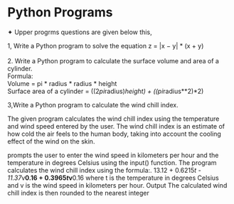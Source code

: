 # Python Programs 
   ✦ Upper progrms questions are given below this,

1, Write a Python program to solve the equation z = |x − y| * (x + y) <br> <br>
2. Write a Python program to calculate the surface volume and area of a cylinder. <br>
        Formula: <br>
            Volume = pi * radius * radius * height <br>
            Surface area of a cylinder = ((2*pi*radius)*height) + ((pi*radius**2)*2)

3,Write a Python program to calculate the wind chill index. <br>
      <P style="padding-left=10px;">The given program calculates the wind chill index using the temperature and wind
    speed entered by the user. The wind chill index is an estimate of how cold the air
    feels to the human body, taking into account the cooling effect of the wind on the
    skin.</p>
prompts the user to enter the wind speed in kilometers per hour and the
temperature in degrees Celsius using the input() function.
The program calculates the wind chill index using the formula:.
13.12 + 0.6215*t - 11.37*v**0.16 + 0.3965*t*v**0.16
where t is the temperature in degrees Celsius and v is the wind speed in kilometers
per hour.
Output
The calculated wind chill index is then rounded to the nearest integer       
